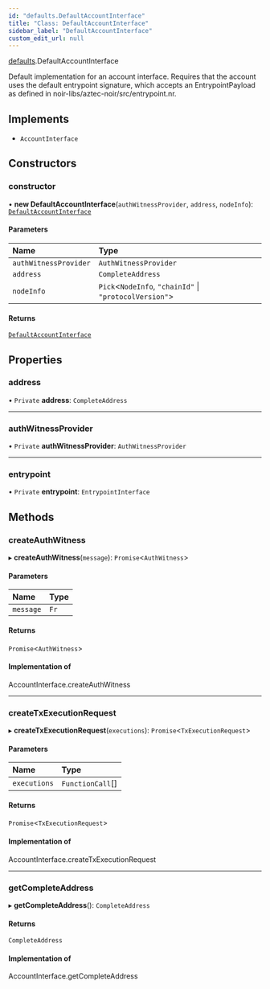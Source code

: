 ```yaml
---
id: "defaults.DefaultAccountInterface"
title: "Class: DefaultAccountInterface"
sidebar_label: "DefaultAccountInterface"
custom_edit_url: null
---
```


[defaults](../modules/defaults.md).DefaultAccountInterface

Default implementation for an account interface. Requires that the account uses the default
entrypoint signature, which accepts an EntrypointPayload as defined in noir-libs/aztec-noir/src/entrypoint.nr.

## Implements

- `AccountInterface`

## Constructors

### constructor

• **new DefaultAccountInterface**(`authWitnessProvider`, `address`, `nodeInfo`): [`DefaultAccountInterface`](defaults.DefaultAccountInterface.md)

#### Parameters

| Name | Type |
| :------ | :------ |
| `authWitnessProvider` | `AuthWitnessProvider` |
| `address` | `CompleteAddress` |
| `nodeInfo` | `Pick`\<`NodeInfo`, ``"chainId"`` \| ``"protocolVersion"``\> |

#### Returns

[`DefaultAccountInterface`](defaults.DefaultAccountInterface.md)

## Properties

### address

• `Private` **address**: `CompleteAddress`

___

### authWitnessProvider

• `Private` **authWitnessProvider**: `AuthWitnessProvider`

___

### entrypoint

• `Private` **entrypoint**: `EntrypointInterface`

## Methods

### createAuthWitness

▸ **createAuthWitness**(`message`): `Promise`\<`AuthWitness`\>

#### Parameters

| Name | Type |
| :------ | :------ |
| `message` | `Fr` |

#### Returns

`Promise`\<`AuthWitness`\>

#### Implementation of

AccountInterface.createAuthWitness

___

### createTxExecutionRequest

▸ **createTxExecutionRequest**(`executions`): `Promise`\<`TxExecutionRequest`\>

#### Parameters

| Name | Type |
| :------ | :------ |
| `executions` | `FunctionCall`[] |

#### Returns

`Promise`\<`TxExecutionRequest`\>

#### Implementation of

AccountInterface.createTxExecutionRequest

___

### getCompleteAddress

▸ **getCompleteAddress**(): `CompleteAddress`

#### Returns

`CompleteAddress`

#### Implementation of

AccountInterface.getCompleteAddress
